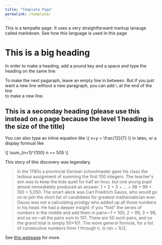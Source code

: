 ```yaml
---
title: "Template Page"
permalink: /template/
---
```


This is a tempalte page. It uses a very straightfarward markup lanauge called markdown. See how this language is used in this page

# This is a big heading

In order to make a heading, add a pound key and a space and type the heading on the same line

To make the next pagaraph, leave an empty line in between. But if you just want a new line without a new paragraph, you can add `\` at the end of the line \
to make a new line. 

## This is a seconday heading (please use this instead on a page because the level 1 heading is the size of the title)

You can also type an inline equation like \\\( x+y = \frac{12}{7} \\\) in latex, or a display formual like 

\\\[ \sum_{n=1}^{100} n == 505 \\\]

This story of this discovery was legendary.

> In the 1780s a provincial German schoolmaster gave his class the tedious assignment of summing the first 100 integers. The teacher's aim was to keep the kids quiet for half an hour, but one young pupil almost immediately produced an answer: 1 + 2 + 3 + ... + 98 + 99 + 100 = 5,050. The smart aleck was Carl Friedrich Gauss, who would go on to join the short list of candidates for greatest mathematician ever. Gauss was not a calculating prodigy who added up all those numbers in his head. He had a deeper insight: If you "fold" the series of numbers in the middle and add them in pairs—1 + 100, 2 + 99, 3 + 98, and so on—all the pairs sum to 101. There are 50 such pairs, and so the grand total is simply 50×101. The more general formula, for a list of consecutive numbers from 1 through n, is n(n + 1)/2.

See [this webpage](https://www.americanscientist.org/article/gausss-day-of-reckoning) for more.

